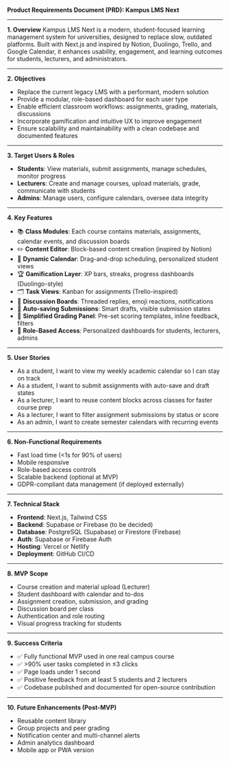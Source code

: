 **Product Requirements Document (PRD): Kampus LMS Next**

---

**1. Overview**
Kampus LMS Next is a modern, student-focused learning management system for universities, designed to replace slow, outdated platforms. Built with Next.js and inspired by Notion, Duolingo, Trello, and Google Calendar, it enhances usability, engagement, and learning outcomes for students, lecturers, and administrators.

---

**2. Objectives**
- Replace the current legacy LMS with a performant, modern solution
- Provide a modular, role-based dashboard for each user type
- Enable efficient classroom workflows: assignments, grading, materials, discussions
- Incorporate gamification and intuitive UX to improve engagement
- Ensure scalability and maintainability with a clean codebase and documented features

---

**3. Target Users & Roles**
- **Students**: View materials, submit assignments, manage schedules, monitor progress
- **Lecturers**: Create and manage courses, upload materials, grade, communicate with students
- **Admins**: Manage users, configure calendars, oversee data integrity

---

**4. Key Features**
- 📚 **Class Modules**: Each course contains materials, assignments, calendar events, and discussion boards
- ✏️ **Content Editor**: Block-based content creation (inspired by Notion)
- 📅 **Dynamic Calendar**: Drag-and-drop scheduling, personalized student views
- 🏆 **Gamification Layer**: XP bars, streaks, progress dashboards (Duolingo-style)
- 🗂️ **Task Views**: Kanban for assignments (Trello-inspired)
- 💬 **Discussion Boards**: Threaded replies, emoji reactions, notifications
- 🚀 **Auto-saving Submissions**: Smart drafts, visible submission states
- 🧰 **Simplified Grading Panel**: Pre-set scoring templates, inline feedback, filters
- 🔐 **Role-Based Access**: Personalized dashboards for students, lecturers, admins

---

**5. User Stories**
- As a student, I want to view my weekly academic calendar so I can stay on track
- As a student, I want to submit assignments with auto-save and draft states
- As a lecturer, I want to reuse content blocks across classes for faster course prep
- As a lecturer, I want to filter assignment submissions by status or score
- As an admin, I want to create semester calendars with recurring events

---

**6. Non-Functional Requirements**
- Fast load time (<1s for 90% of users)
- Mobile responsive
- Role-based access controls
- Scalable backend (optional at MVP)
- GDPR-compliant data management (if deployed externally)

---

**7. Technical Stack**
- **Frontend**: Next.js, Tailwind CSS
- **Backend**: Supabase or Firebase (to be decided)
- **Database**: PostgreSQL (Supabase) or Firestore (Firebase)
- **Auth**: Supabase or Firebase Auth
- **Hosting**: Vercel or Netlify
- **Deployment**: GitHub CI/CD

---

**8. MVP Scope**
- Course creation and material upload (Lecturer)
- Student dashboard with calendar and to-dos
- Assignment creation, submission, and grading
- Discussion board per class
- Authentication and role routing
- Visual progress tracking for students

---

**9. Success Criteria**
- ✅ Fully functional MVP used in one real campus course
- ✅ >90% user tasks completed in ≤3 clicks
- ✅ Page loads under 1 second
- ✅ Positive feedback from at least 5 students and 2 lecturers
- ✅ Codebase published and documented for open-source contribution

---

**10. Future Enhancements (Post-MVP)**
- Reusable content library
- Group projects and peer grading
- Notification center and multi-channel alerts
- Admin analytics dashboard
- Mobile app or PWA version

